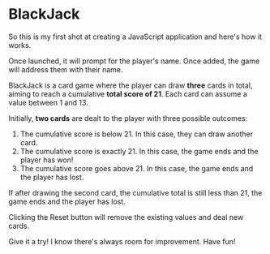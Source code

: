 # BlackJack
 
So this is my first shot at creating a JavaScript application and here's how it works.

Once launched, it will prompt for the player's name. Once added, the game will address them with their name.

BlackJack is a card game where the player can draw **three** cards in total, aiming to reach a cumulative **total score of 21**.
Each card can assume a value between 1 and 13.

Initially, **two cards** are dealt to the player with three possible outcomes:
1. The cumulative score is below 21. In this case, they can draw another card.
2. The cumulative score is exactly 21. In this case, the game ends and the player has won!
3. The cumulative score goes above 21. In this case, the game ends and the player has lost.

If after drawing the second card, the cumulative total is still less than 21, the game ends and the player has lost.

Clicking the Reset button will remove the existing values and deal new cards.

Give it a try! I know there's always room for improvement. Have fun!
